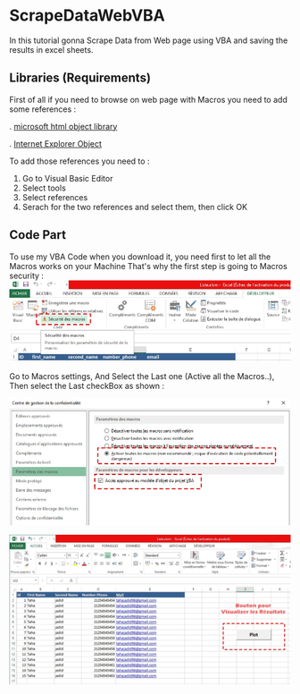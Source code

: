 # ScrapeDataWebVBA

In this tutorial gonna Scrape Data from Web page using VBA and saving the results in excel sheets.

## Libraries (Requirements)
First of all if you need to browse on web page with Macros you need to add some references :

. [microsoft html object library](https://arkham46.developpez.com/articles/office/officeweb/?page=page_1)

. [Internet Explorer Object](https://riptutorial.com/vba/example/27772/internet-explorer-object)

To add those references you need to :
1. Go to  Visual Basic Editor
2. Select  tools
3. Select references
4. Serach for the two references and select them, then click  OK

## Code Part

To use my VBA Code when you download it, you need first to let all the Macros works on your Machine
That's why the first step is going to Macros security : &nbsp;
![image](https://github.com/tahajadid/ScrapeDataWebVBA/blob/main/img/securite1.jpg)

Go to Macros settings, And Select the Last one (Active all the Macros..), Then select the Last checkBox as shown : &nbsp;

![image](https://github.com/tahajadid/ScrapeDataWebVBA/blob/main/img/securite2.jpg)

![image](https://github.com/tahajadid/ScrapeDataWebVBA/blob/main/img/Resultats.jpg)

